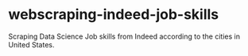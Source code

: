 # webscraping-indeed-job-skills

Scraping Data Science Job skills from Indeed according to the cities in United States.
